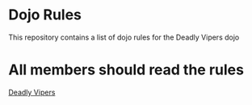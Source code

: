 Dojo Rules
==========

This repository contains a list of dojo rules for the Deadly Vipers dojo

# All members should read the rules

[Deadly Vipers](https://github.com/deadlyvipers)
